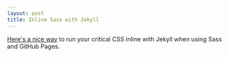 ```yaml
---
layout: post
title: Inline Sass with Jekyll
---
```


[Here's a nice way](http://www.kevinsweet.com/inline-scss-jekyll-github-pages/) to run your critical CSS inline with Jekyll when using Sass and GitHub Pages. 